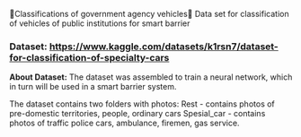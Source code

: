 🚓Classifications of government agency vehicles🚧
Data set for classification of vehicles of public institutions for smart barrier

### Dataset: https://www.kaggle.com/datasets/k1rsn7/dataset-for-classification-of-specialty-cars

**About Dataset:**
The dataset was assembled to train a neural network, which in turn will be used in a smart barrier system.

The dataset contains two folders with photos:
Rest - contains photos of pre-domestic territories, people, ordinary cars
Spesial_car - contains photos of traffic police cars, ambulance, firemen, gas service.
